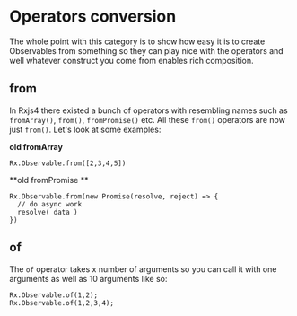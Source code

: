 # Operators conversion
The whole point with this category is to show how easy it is to create Observables from something so they can play nice with the operators and well whatever construct you come from enables rich composition.

## from

In Rxjs4 there existed a bunch of operators with resembling names such as `fromArray()`, `from()`, `fromPromise()` etc. All these `from()` operators are now just `from()`. Let's look at some examples:

**old fromArray**
```
Rx.Observable.from([2,3,4,5])
```

**old fromPromise **
```
Rx.Observable.from(new Promise(resolve, reject) => {
  // do async work
  resolve( data )
})
```

## of
The `of` operator takes x number of arguments so you can call it with one arguments as well as 10 arguments like so:

```
Rx.Observable.of(1,2);
Rx.Observable.of(1,2,3,4);
```



